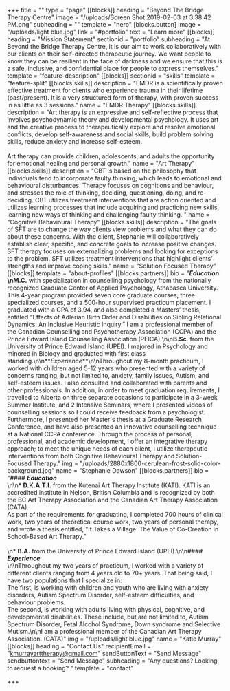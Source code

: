 +++
title = ""
type = "page"
[[blocks]]
heading = "Beyond The Bridge Therapy Centre"
image = "/uploads/Screen Shot 2019-02-03 at 3.38.42 PM.png"
subheading = ""
template = "hero"
[blocks.button]
image = "/uploads/light blue.jpg"
link = "#portfolio"
text = "Learn more"
[[blocks]]
heading = "Mission Statement"
sectionid = "portfolio"
subheading = "At Beyond the Bridge Therapy Centre, it is our aim to work collaboratively with our clients on their self-directed therapeutic journey. We want people to know they can be resilient in the face of darkness and we ensure that this is a safe, inclusive, and confidential place for people to express themselves."
template = "feature-description"
[[blocks]]
sectionid = "skills"
template = "feature-split"
[[blocks.skills]]
description = "EMDR is a scientifically proven effective treatment for clients who experience trauma in their lifetime (past/present). It is a very structured form of therapy, with proven success in as little as 3 sessions."
name = "EMDR Therapy"
[[blocks.skills]]
description = "Art therapy is an expressive and self-reflective process that involves psychodynamic theory and developmental psychology. It uses art and the creative process to therapeutically explore and resolve emotional conflicts, develop self-awareness and social skills, build problem solving skills, reduce anxiety and increase self-esteem. <br/><br/> Art therapy can provide children, adolescents, and adults the opportunity for emotional healing and personal growth."
name = "Art Therapy"
[[blocks.skills]]
description = "CBT is based on the philosophy that individuals tend to incorporate faulty thinking, which leads to emotional and behavioural disturbances. Therapy focuses on cognitions and behaviour, and stresses the role of thinking, deciding, questioning, doing, and re-deciding. CBT utilizes treatment interventions that are action oriented and utilizes learning processes that include acquiring and practicing new skills, learning new ways of thinking and challenging faulty thinking. "
name = "Cognitive Behavioural Therapy"
[[blocks.skills]]
description = "The goals of SFT are to change the way clients view problems and what they can do about these concerns. With the client, Stephanie will collaboratively establish clear, specific, and concrete goals to increase positive changes. SFT therapy focuses on externalizing problems and looking for exceptions to the problem. SFT utilizes treatment interventions that highlight clients’ strengths and improve coping skills."
name = "Solution Focused Therapy"
[[blocks]]
template = "about-profiles"
[[blocks.partners]]
bio = "**_Education_  \nM.C.** with specialization in counselling psychology from the nationally recognized Graduate Center of Applied Psychology, Athabasca University. This 4-year program provided seven core graduate courses, three specialized courses, and a 500-hour supervised practicum placement. I graduated with a GPA of 3.94, and also completed a Masters’ thesis, entitled “Effects of Adlerian Birth Order and Disabilities on Sibling Relational Dynamics: An Inclusive Heuristic Inquiry.” I am a professional member of the Canadian Counselling and Psychotherapy Association (CCPA) and the Prince Edward Island Counselling Association (PEICA).\n\n**B.Sc**. from the University of Prince Edward Island (UPEI). I majored in Psychology and minored in Biology and graduated with first class standing.\n\n**_Experience_**\n\nThroughout my 8-month practicum, I worked with children aged 5-12 years who presented with a variety of concerns ranging, but not limited to, anxiety, family issues, Autism, and self-esteem issues. I also consulted and collaborated with parents and other professionals. In addition, in order to meet graduation requirements, I travelled to Alberta on three separate occasions to participate in a 3-week Summer Institute, and 2 Intensive Seminars, where I presented videos of counselling sessions so I could receive feedback from a psychologist. Furthermore, I presented her Master's thesis at a Graduate Research Conference, and have also presented an innovative counselling technique at a National CCPA conference. Through the process of personal, professional, and academic development, I offer an integrative therapy approach; to meet the unique needs of each client, I utilize therapeutic interventions from both Cognitive Behavioural Therapy and Solution-Focused Therapy."
img = "/uploads/2880x1800-cerulean-frost-solid-color-background.jpg"
name = "Stephanie Dawson"
[[blocks.partners]]
bio = "#### **_Education_** _<br/>_\n\n* **D.K.A.T.I.** from the Kutenai Art Therapy Institute (KATI). KATI is an accredited institute in Nelson, British Columbia and is recognized by both the BC Art Therapy Association and the Canadian Art Therapy Association (CATA).<br/> As part of the requirements for graduating, I completed 700 hours of clinical work, two years of theoretical course work, two years of personal therapy, and wrote a thesis entitled, \"It Takes a Village: The Value of Co-Creation in School-Based Art Therapy.\" <br/> <br/>\n* **B.A.** from the University of Prince Edward Island (UPEI).\n\n#### **_Experience_** _<br/>_\n\nThroughout my two years of practicum, I worked with a variety of different clients ranging from 4 years old to 70+ years. That being said, I have two populations that I specialize in:<br/>The first, is working with children and youth who are living with anxiety disorders, Autism Spectrum Disorder, self-esteem difficulties, and behaviour problems. <br/>The second, is working with adults living with physical, cognitive, and developmental disabilities. These include, but are not limited to, Autism Spectrum Disorder, Fetal Alcohol Syndrome, Down syndrome and Selective Mutism.\n\nI am a professional member of the Canadian Art Therapy Association. (CATA)"
img = "/uploads/light blue.jpg"
name = "Katie Murray"
[[blocks]]
heading = "Contact Us"
recipientEmail = "kmurrayarttherapy@gmail.com"
sendButtonText = "Send Message"
sendbuttontext = "Send Message"
subheading = "Any questions? Looking to request a booking? "
template = "contact"

+++
